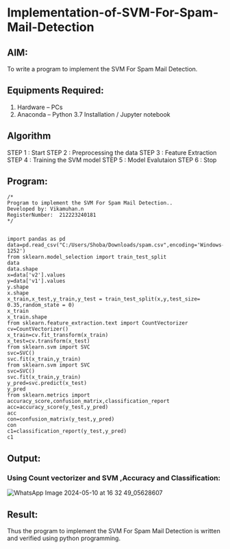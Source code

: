 # Implementation-of-SVM-For-Spam-Mail-Detection

## AIM:
To write a program to implement the SVM For Spam Mail Detection.

## Equipments Required:
1. Hardware – PCs
2. Anaconda – Python 3.7 Installation / Jupyter notebook

## Algorithm
STEP 1 : Start
STEP 2 : Preprocessing the data
STEP 3 : Feature Extraction
STEP 4 : Training the SVM model
STEP 5 : Model Evalutaion
STEP 6 : Stop

## Program:
```
/*
Program to implement the SVM For Spam Mail Detection..
Developed by: Vikamuhan.n
RegisterNumber:  212223240181
*/


import pandas as pd
data=pd.read_csv("C:/Users/Shoba/Downloads/spam.csv",encoding='Windows-1252')
from sklearn.model_selection import train_test_split
data
data.shape
x=data['v2'].values
y=data['v1'].values
y.shape
x.shape
x_train,x_test,y_train,y_test = train_test_split(x,y,test_size= 0.35,random_state = 0)
x_train
x_train.shape
from sklearn.feature_extraction.text import CountVectorizer
cv=CountVectorizer()
x_train=cv.fit_transform(x_train)
x_test=cv.transform(x_test)
from sklearn.svm import SVC
svc=SVC()
svc.fit(x_train,y_train)
from sklearn.svm import SVC
svc=SVC()
svc.fit(x_train,y_train)
y_pred=svc.predict(x_test)
y_pred
from sklearn.metrics import accuracy_score,confusion_matrix,classification_report
acc=accuracy_score(y_test,y_pred)
acc
con=confusion_matrix(y_test,y_pred)
con
c1=classification_report(y_test,y_pred)
c1

```

## Output:
### Using Count vectorizer and SVM ,Accuracy and Classification:

![WhatsApp Image 2024-05-10 at 16 32 49_05628607](https://github.com/vikamuhan-reddy/Implementation-of-SVM-For-Spam-Mail-Detection/assets/144928933/4639d0f1-52f9-4442-bff1-310b3cdfa5c4)

## Result:
Thus the program to implement the SVM For Spam Mail Detection is written and verified using python programming.
